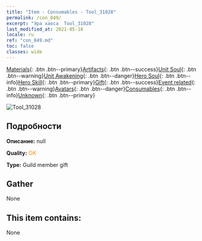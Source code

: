 ```yaml
---
title: "Item - Consumables - Tool_31028"
permalink: /con_849/
excerpt: "Эра хаоса  Tool_31028"
last_modified_at: 2021-05-18
locale: ru
ref: "con_849.md"
toc: false
classes: wide
---
```

 [Materials](/ItemsRU/){: .btn .btn--primary}[Artifacts](/ItemsRU/Artifacts/){: .btn .btn--success}[Unit Soul](/ItemsRU/UnitSoul/){: .btn .btn--warning}[Unit Awakening](/ItemsRU/UnitAwakening/){: .btn .btn--danger}[Hero Soul](/ItemsRU/HeroSoul/){: .btn .btn--info}[Hero Skill](/ItemsRU/HeroSkill/){: .btn .btn--primary}[Gift](/ItemsRU/Gift/){: .btn .btn--success}[Event related](/ItemsRU/Events/){: .btn .btn--warning}[Avatars](/ItemsRU/Avatars/){: .btn .btn--danger}[Consumables](/ItemsRU/Consumables/){: .btn .btn--info}[Unknown](/ItemsRU/Unknown/){: .btn .btn--primary}

 ![Tool_31028](/images/t/i_red_2.png)

## Подробности
 **Описание:** null

 **Quality:** <span style="color: #FF8C00">OK</span>

 **Type:** Guild member gift

## Gather

  None

## This item contains:

  None

